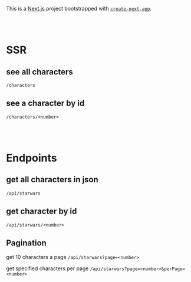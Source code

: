 This is a [Next.js](https://nextjs.org/) project bootstrapped with [`create-next-app`](https://github.com/vercel/next.js/tree/canary/packages/create-next-app).

<br>
<br>

# SSR
## see all characters
`/characters`
## see a character by id
`/characters/<number>`

<br>
<br>

# Endpoints
## get all characters in json
`/api/starwars`

## get character by id
`/api/starwars/<number>`

## Pagination
get 10 characters a page
`/api/starwars?page=<number>`

get specified characters per page
`/api/starwars?page=<number>&perPage=<number>`


